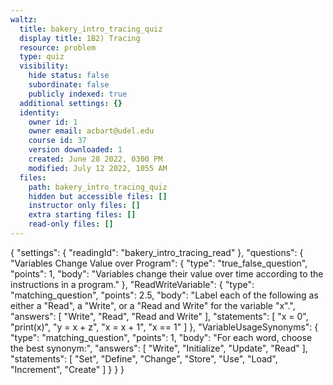 ```yaml
---
waltz:
  title: bakery_intro_tracing_quiz
  display title: 1B2) Tracing
  resource: problem
  type: quiz
  visibility:
    hide status: false
    subordinate: false
    publicly indexed: true
  additional settings: {}
  identity:
    owner id: 1
    owner email: acbart@udel.edu
    course id: 37
    version downloaded: 1
    created: June 28 2022, 0300 PM
    modified: July 12 2022, 1055 AM
  files:
    path: bakery_intro_tracing_quiz
    hidden but accessible files: []
    instructor only files: []
    extra starting files: []
    read-only files: []
---
```

{
  "settings": {
    "readingId": "bakery_intro_tracing_read"
  },
  "questions": {
    "Variables Change Value over Program": {
      "type": "true_false_question",
      "points": 1,
      "body": "Variables change their value over time according to the instructions in a program."
    },
    "ReadWriteVariable": {
      "type": "matching_question",
      "points": 2.5,
      "body": "Label each of the following as either a \"Read\", a \"Write\", or a \"Read and Write\" for the variable \"x\".",
      "answers": [
        "Write",
        "Read",
        "Read and Write"
      ],
      "statements": [
        "x = 0",
        "print(x)",
        "y = x + z",
        "x = x + 1",
        "x == 1"
      ]
    },
    "VariableUsageSynonyms": {
      "type": "matching_question",
      "points": 1,
      "body": "For each word, choose the best synonym:",
      "answers": [
        "Write",
        "Initialize",
        "Update",
        "Read"
      ],
      "statements": [
        "Set",
        "Define",
        "Change",
        "Store",
        "Use",
        "Load",
        "Increment",
        "Create"
      ]
    }
  }
}